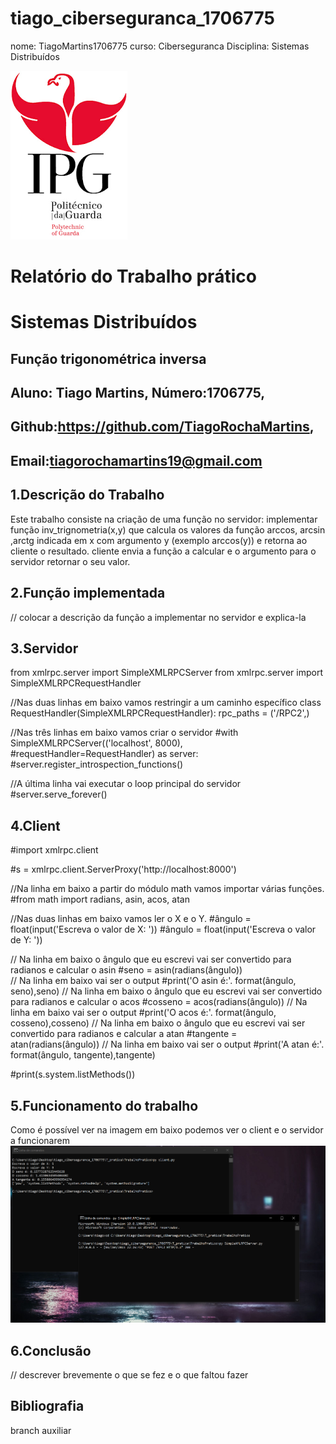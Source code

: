 ﻿# tiago_ciberseguranca_1706775
nome: TiagoMartins1706775
curso: Ciberseguranca 
Disciplina: Sistemas Distribuídos

![alt text](./imagens/IPG.png)

# Relatório do Trabalho prático
# Sistemas Distribuídos

## Função trigonométrica inversa



## Aluno: Tiago Martins, Número:1706775,
## Github:https://github.com/TiagoRochaMartins, 
## Email:tiagorochamartins19@gmail.com

## 1.Descrição do Trabalho
Este trabalho consiste na criação de uma função no servidor: implementar função inv_trignometria(x,y) que calcula os valores da função arccos, arcsin ,arctg 
indicada em x com argumento y (exemplo arccos(y)) e retorna ao cliente o resultado. 
cliente envia a função a calcular e o argumento para o servidor retornar o seu valor. 

## 2.Função implementada	
  // colocar a descrição da função a implementar no servidor e explica-la 

## 3.Servidor	

from xmlrpc.server import SimpleXMLRPCServer
from xmlrpc.server import SimpleXMLRPCRequestHandler

//Nas duas linhas em baixo vamos restringir a um caminho específico
class RequestHandler(SimpleXMLRPCRequestHandler): 
    rpc_paths = ('/RPC2',)

//Nas três linhas em baixo vamos criar o servidor
#with SimpleXMLRPCServer(('localhost', 8000), 
                       #requestHandler=RequestHandler) as server:
    #server.register_introspection_functions()

//A última linha vai executar o loop principal do servidor
    #server.serve_forever()

## 4.Client	

#import xmlrpc.client

#s = xmlrpc.client.ServerProxy('http://localhost:8000')

//Na linha em baixo a partir do módulo math vamos importar várias funções.
#from math import radians, asin, acos, atan

//Nas duas linhas em baixo vamos ler o X e o Y.
#ângulo = float(input('Escreva o valor de X: '))
#ângulo = float(input('Escreva o valor de Y: '))

// Na linha em baixo o ângulo que eu escrevi vai ser convertido para radianos e calcular o asin
#seno = asin(radians(ângulo))<br />
// Na linha em baixo vai ser o output
#print('O asin é:'. format(ângulo, seno),seno)
// Na linha em baixo o ângulo que eu escrevi vai ser convertido para radianos e calcular o acos
#cosseno = acos(radians(ângulo))
// Na linha em baixo vai ser o output
#print('O acos é:'. format(ângulo, cosseno),cosseno)
// Na linha em baixo o ângulo que eu escrevi vai ser convertido para radianos e calcular a atan
#tangente = atan(radians(ângulo))
// Na linha em baixo vai ser o output
#print('A atan é:'. format(ângulo, tangente),tangente)

#print(s.system.listMethods())

## 5.Funcionamento do trabalho	
Como é possível ver na imagem em baixo podemos ver o client e o servidor a funcionarem
![alt text](./Afuncionar.PNG)
## 6.Conclusão
// descrever brevemente o que se fez e o que faltou fazer

## Bibliografia



branch auxiliar


